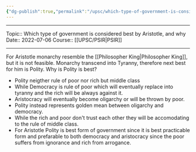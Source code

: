 ```yaml
---
{"dg-publish":true,"permalink":"/upsc/which-type-of-government-is-considered-best-by-aristotle-and-why/","dgHomeLink":true,"dgPassFrontmatter":false}
---
```


----
Topic:: Which type of government is considered best by Aristotle, and why
Date:: 2022-07-06
Course:: [[UPSC/PSIR|PSIR]] 

----
For Aristotle monarchy resemble the [[Philosopher King|Philosopher King]], but it is not feasible. Monarchy transcend into Tyranny, therefore next best for him is Polity. 
Why is Polity is best? 
- Polity neigther rule of poor nor rich but middle class 
- While Democracy is rule of poor which will eventually replace into tyranny and the rich will be always against it. 
- Aristocracy will eventually become oligarchy or will be thrown by poor. 
- Polity instead represents golden mean between oligarchy and democracy.
- While the rich and poor don't trust each other they will be accomodating to the rule of middle class. 
- For Aristotle Polity is best form of government since it is best practicable form and prefarable to both democracy and aristocracy since the poor suffers from ignorance and rich from arrogance. 



